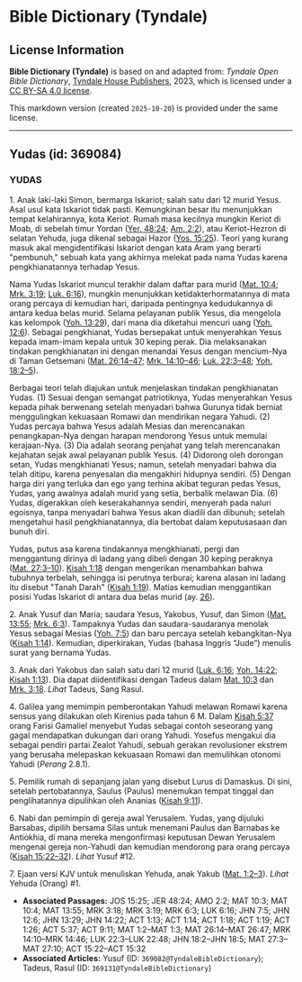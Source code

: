 # Bible Dictionary (Tyndale)

## License Information

**Bible Dictionary (Tyndale)** is based on and adapted from: _Tyndale Open Bible Dictionary_, [Tyndale House Publishers](https://tyndaleopenresources.com/), 2023, which is licensed under a [CC BY-SA 4.0 license](https://creativecommons.org/licenses/by-sa/4.0/legalcode.en).

This markdown version (created `2025-10-20`) is provided under the same license.



--------------------------------

## Yudas (id: 369084)

### YUDAS

1\. Anak laki\-laki Simon, bermarga Iskariot; salah satu dari 12 murid Yesus. Asal usul kata Iskariot tidak pasti. Kemungkinan besar itu menunjukkan tempat kelahirannya, kota Keriot. Rumah masa kecilnya mungkin Keriot di Moab, di sebelah timur Yordan ([Yer. 48:24](https://ref.ly/Jer48:24); [Am. 2:2](https://ref.ly/Amos2:2)), atau Keriot\-Hezron di selatan Yehuda, juga dikenal sebagai Hazor ([Yos. 15:25](https://ref.ly/Josh15:25)). Teori yang kurang masuk akal mengidentifikasi Iskariot dengan kata Aram yang berarti "pembunuh," sebuah kata yang akhirnya melekat pada nama Yudas karena pengkhianatannya terhadap Yesus.

Nama Yudas Iskariot muncul terakhir dalam daftar para murid ([Mat. 10:4](https://ref.ly/Matt10:4); [Mrk. 3:19](https://ref.ly/Mark3:19); [Luk. 6:16](https://ref.ly/Luke6:16)), mungkin menunjukkan ketidakterhormatannya di mata orang percaya di kemudian hari, daripada pentingnya kedudukannya di antara kedua belas murid. Selama pelayanan publik Yesus, dia mengelola kas kelompok ([Yoh. 13:29](https://ref.ly/John13:29)), dari mana dia diketahui mencuri uang ([Yoh. 12:6](https://ref.ly/John12:6)). Sebagai pengkhianat, Yudas bersepakat untuk menyerahkan Yesus kepada imam\-imam kepala untuk 30 keping perak. Dia melaksanakan tindakan pengkhianatan ini dengan menandai Yesus dengan mencium\-Nya di Taman Getsemani ([Mat. 26:14–47](https://ref.ly/Matt26:14-Matt26:47); [Mrk. 14:10–46](https://ref.ly/Mark14:10-Mark14:46); [Luk. 22:3–48](https://ref.ly/Luke22:3-Luke22:48); [Yoh. 18:2–5](https://ref.ly/John18:2-John18:5)).

Berbagai teori telah diajukan untuk menjelaskan tindakan pengkhianatan Yudas. (1\) Sesuai dengan semangat patriotiknya, Yudas menyerahkan Yesus kepada pihak berwenang setelah menyadari bahwa Gurunya tidak berniat menggulingkan kekuasaan Romawi dan mendirikan negara Yahudi. (2\) Yudas percaya bahwa Yesus adalah Mesias dan merencanakan penangkapan\-Nya dengan harapan mendorong Yesus untuk memulai kerajaan\-Nya. (3\) Dia adalah seorang penjahat yang telah merencanakan kejahatan sejak awal pelayanan publik Yesus. (4\) Didorong oleh dorongan setan, Yudas mengkhianati Yesus; namun, setelah menyadari bahwa dia telah ditipu, karena penyesalan dia mengakhiri hidupnya sendiri. (5\) Dengan harga diri yang terluka dan ego yang terhina akibat teguran pedas Yesus, Yudas, yang awalnya adalah murid yang setia, berbalik melawan Dia. (6\) Yudas, digerakkan oleh keserakahannya sendiri, menyerah pada naluri egoisnya, tanpa menyadari bahwa Yesus akan diadili dan dibunuh; setelah mengetahui hasil pengkhianatannya, dia bertobat dalam keputusasaan dan bunuh diri.

Yudas, putus asa karena tindakannya mengkhianati, pergi dan menggantung dirinya di ladang yang dibeli dengan 30 keping peraknya ([Mat. 27:3–10](https://ref.ly/Matt27:3-Matt27:10)). [Kisah 1:18](https://ref.ly/Acts1:18) dengan mengerikan menambahkan bahwa tubuhnya terbelah, sehingga isi perutnya terburai; karena alasan ini ladang itu disebut "Tanah Darah" ([Kisah 1:19](https://ref.ly/Acts1:19)). Matias kemudian menggantikan posisi Yudas Iskariot di antara dua belas murid (ay. [26](https://ref.ly/Acts1:26)). 

2\. Anak Yusuf dan Maria; saudara Yesus, Yakobus, Yusuf, dan Simon ([Mat. 13:55](https://ref.ly/Matt13:55); [Mrk. 6:3](https://ref.ly/Mark6:3)). Tampaknya Yudas dan saudara\-saudaranya menolak Yesus sebagai Mesias ([Yoh. 7:5](https://ref.ly/John7:5)) dan baru percaya setelah kebangkitan\-Nya ([Kisah 1:14](https://ref.ly/Acts1:14)). Kemudian, diperkirakan, Yudas (bahasa Inggris “Jude”) menulis surat yang bernama Yudas.

3\. Anak dari Yakobus dan salah satu dari 12 murid ([Luk. 6:16](https://ref.ly/Luke6:16); [Yoh. 14:22](https://ref.ly/John14:22); [Kisah 1:13](https://ref.ly/Acts1:13)). Dia dapat diidentifikasi dengan Tadeus dalam [Mat. 10:3](https://ref.ly/Matt10:3) dan [Mrk. 3:18](https://ref.ly/Mark3:18). *Lihat* Tadeus, Sang Rasul.

4\. Galilea yang memimpin pemberontakan Yahudi melawan Romawi karena sensus yang dilakukan oleh Kirenius pada tahun 6 M. Dalam [Kisah 5:37](https://ref.ly/Acts5:37) orang Farisi Gamaliel menyebut Yudas sebagai contoh seseorang yang gagal mendapatkan dukungan dari orang Yahudi. Yosefus mengakui dia sebagai pendiri partai Zealot Yahudi, sebuah gerakan revolusioner ekstrem yang berusaha melepaskan kekuasaan Romawi dan memulihkan otonomi Yahudi (*Perang* 2\.8\.1\).

5\. Pemilik rumah di sepanjang jalan yang disebut Lurus di Damaskus. Di sini, setelah pertobatannya, Saulus (Paulus) menemukan tempat tinggal dan penglihatannya dipulihkan oleh Ananias ([Kisah 9:11](https://ref.ly/Acts9:11)).

6\. Nabi dan pemimpin di gereja awal Yerusalem. Yudas, yang dijuluki Barsabas, dipilih bersama Silas untuk menemani Paulus dan Barnabas ke Antiokhia, di mana mereka mengonfirmasi keputusan Dewan Yerusalem mengenai gereja non\-Yahudi dan kemudian mendorong para orang percaya ([Kisah 15:22–32](https://ref.ly/Acts15:22-Acts15:32)). *Lihat* Yusuf \#12.

7\. Ejaan versi KJV untuk menuliskan Yehuda, anak Yakub ([Mat. 1:2–3](https://ref.ly/Matt1:2-Matt1:3)). *Lihat* Yehuda (Orang) \#1.

* **Associated Passages:** JOS 15:25; JER 48:24; AMO 2:2; MAT 10:3; MAT 10:4; MAT 13:55; MRK 3:18; MRK 3:19; MRK 6:3; LUK 6:16; JHN 7:5; JHN 12:6; JHN 13:29; JHN 14:22; ACT 1:13; ACT 1:14; ACT 1:18; ACT 1:19; ACT 1:26; ACT 5:37; ACT 9:11; MAT 1:2–MAT 1:3; MAT 26:14–MAT 26:47; MRK 14:10–MRK 14:46; LUK 22:3–LUK 22:48; JHN 18:2–JHN 18:5; MAT 27:3–MAT 27:10; ACT 15:22–ACT 15:32
* **Associated Articles:** Yusuf (ID: `369082@TyndaleBibleDictionary`); Tadeus, Rasul (ID: `369131@TyndaleBibleDictionary`)

